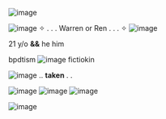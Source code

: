 

![image](https://github.com/segawass/README/assets/148575469/e579f11d-98d8-4117-9271-9501b8a9f9d2)

![image](https://64.media.tumblr.com/b9ef1c8bc59693f8a003a10a8460d93e/3ab37b35962881fb-f4/s75x75_c1/9fc94270eac2806a62db0e24df87520ceea92b21.gifv) ✧ . . . Warren or Ren . . . ✧ ![image](https://64.media.tumblr.com/63e509f338846e3a573d857f69505ca2/3ab37b35962881fb-6f/s75x75_c1/ae7c358970f06caba7edad1cb1c521c8991dfe50.gifv)

21 y/o **&&** he him

bpdtism ![image](https://64.media.tumblr.com/5e86b7654d62d9d319b315569498774e/f651789587d2564c-78/s75x75_c1/994f095fddbd503e00104fbfe3b4c3b63ccc0c4c.gifv) fictiokin

![image](https://64.media.tumblr.com/b9587d63e59d031c783153662d6e6161/f651789587d2564c-e6/s75x75_c1/c21ae6b510b37356d80e308f5bd0d7dc5aa1af2f.gifv) .. **taken** . .

![image](https://github.com/segawass/README/assets/148575469/6d92b990-f92c-4261-ae65-4c1fcc4b3a11) ![image](https://github.com/segawass/README/assets/148575469/a54624c0-2323-4575-a9cb-faf06cf95f82) ![image](https://github.com/segawass/README/assets/148575469/602b6048-fc75-4c55-96bc-7c588fda8e07) 

![image](https://github.com/segawass/README/assets/148575469/ab2dc3ad-17f3-4fb2-bd6f-bfda6eefc18d)
